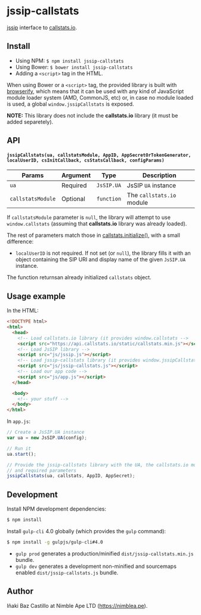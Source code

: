 # jssip-callstats

[jssip](http://jssip.net) interface to [callstats.io](http://callstats.io/).


## Install

* Using NPM: `$ npm install jssip-callstats`
* Using Bower: `$ bower install jssip-callstats`
* Adding a `<script>` tag in the HTML.

When using Bower or a `<script>` tag, the provided library is built with [browserify](http://browserify.org), which means that it can be used with any kind of JavaScript module loader system (AMD, CommonJS, etc) or, in case no module loaded is used, a global `window.jssipCallstats` is exposed.

**NOTE:** This library does not include the **callstats.io** library (it must be added separetely).


## API

#### `jssipCallstats(ua, callstatsModule, AppID, AppSecretOrTokenGenerator, localUserID, csInitCallback, csStatsCallback, configParams)`

| Params             | Argument  | Type        | Description               |
|--------------------|-----------|-------------|---------------------------|
| `ua`               | Required  | `JsSIP.UA`  | JsSIP `UA` instance       |
| `callstatsModule`  | Optional  | `function`  | The `callstats.io` module |

If `callstatsModule` parameter is `null`, the library will attempt to use `window.callstats` (assuming that **callstats.io** library was already loaded).

The rest of parameters match those in [callstats.initialize()](http://www.callstats.io/api/#callstats-initialize-with-app-secret), with a small difference:

* `localUserID` is not required. If not set (or `null`), the library fills it with an object containing the SIP URI and display name of the given `JsSIP.UA` instance.

The function returnsan already initialized `callstats` object.


## Usage example

In the HTML:

```html
<!DOCTYPE html>
<html>
  <head>
    <!-- Load callstats.io library (it provides window.callstats -->
    <script src="https://api.callstats.io/static/callstats.min.js"></script>
    <!-- Load JsSIP library -->
    <script src="js/jssip.js"></script>
    <!-- Load jssip-callstats library (it provides window.jssipCallstats) -->
    <script src="js/jssip-callstats.js"></script>
    <!-- Load our app code -->
    <script src="js/app.js"></script>
  </head>

  <body>
    <!-- your stuff -->
  </body>
</html>
```

In `app.js`:

```javascript
// Create a JsSIP.UA instance
var ua = new JsSIP.UA(config);

// Run it
ua.start();

// Provide the jssip-callstats library with the UA, the callstats.io module
// and required parameters
jssipCallstats(ua, callstats, AppID, AppSecret);
```


## Development

Install NPM development dependencies:

```bash
$ npm install
```

Install `gulp-cli` 4.0 globally (which provides the `gulp` command):

```bash
$ npm install -g gulpjs/gulp-cli#4.0
```

* `gulp prod` generates a production/minified `dist/jssip-callstats.min.js` bundle.
* `gulp dev` generates a development non-minified and sourcemaps enabled `dist/jssip-callstats.js` bundle.


## Author

Iñaki Baz Castillo at Nimble Ape LTD (https://nimblea.pe).
